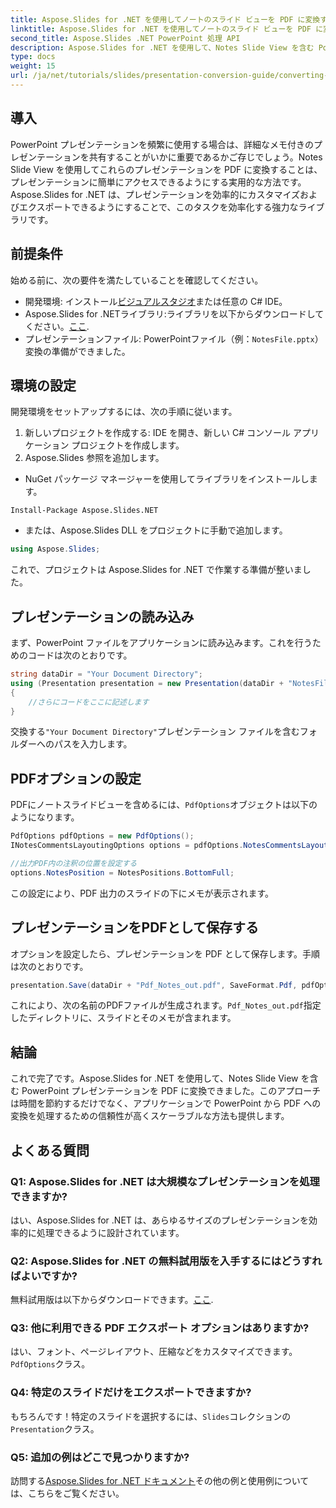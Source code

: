 ```yaml
---
title: Aspose.Slides for .NET を使用してノートのスライド ビューを PDF に変換する
linktitle: Aspose.Slides for .NET を使用してノートのスライド ビューを PDF に変換する
second_title: Aspose.Slides .NET PowerPoint 処理 API
description: Aspose.Slides for .NET を使用して、Notes Slide View を含む PowerPoint プレゼンテーションを PDF 形式に簡単に変換する方法を学びます。このガイドには詳細な手順が記載されています。
type: docs
weight: 15
url: /ja/net/tutorials/slides/presentation-conversion-guide/converting-notes-slide-view-to-pdf/
---
```

## 導入

PowerPoint プレゼンテーションを頻繁に使用する場合は、詳細なメモ付きのプレゼンテーションを共有することがいかに重要であるかご存じでしょう。Notes Slide View を使用してこれらのプレゼンテーションを PDF に変換することは、プレゼンテーションに簡単にアクセスできるようにする実用的な方法です。Aspose.Slides for .NET は、プレゼンテーションを効率的にカスタマイズおよびエクスポートできるようにすることで、このタスクを効率化する強力なライブラリです。

## 前提条件

始める前に、次の要件を満たしていることを確認してください。

- 開発環境: インストール[ビジュアルスタジオ](https://visualstudio.microsoft.com/)または任意の C# IDE。
- Aspose.Slides for .NETライブラリ:ライブラリを以下からダウンロードしてください。[ここ](https://releases.aspose.com/slides/net/).
- プレゼンテーションファイル: PowerPointファイル（例：`NotesFile.pptx`）変換の準備ができました。

## 環境の設定

開発環境をセットアップするには、次の手順に従います。

1. 新しいプロジェクトを作成する: IDE を開き、新しい C# コンソール アプリケーション プロジェクトを作成します。
2. Aspose.Slides 参照を追加します。 
- NuGet パッケージ マネージャーを使用してライブラリをインストールします。
 ```
 Install-Package Aspose.Slides.NET
 ```
- または、Aspose.Slides DLL をプロジェクトに手動で追加します。

```csharp
using Aspose.Slides;
```
これで、プロジェクトは Aspose.Slides for .NET で作業する準備が整いました。

## プレゼンテーションの読み込み

まず、PowerPoint ファイルをアプリケーションに読み込みます。これを行うためのコードは次のとおりです。

```csharp
string dataDir = "Your Document Directory";
using (Presentation presentation = new Presentation(dataDir + "NotesFile.pptx"))
{
	//さらにコードをここに記述します
}

```

交換する`"Your Document Directory"`プレゼンテーション ファイルを含むフォルダーへのパスを入力します。

## PDFオプションの設定

PDFにノートスライドビューを含めるには、`PdfOptions`オブジェクトは以下のようになります。

```csharp
PdfOptions pdfOptions = new PdfOptions();
INotesCommentsLayoutingOptions options = pdfOptions.NotesCommentsLayouting;

//出力PDF内の注釈の位置を設定する
options.NotesPosition = NotesPositions.BottomFull;
```

この設定により、PDF 出力のスライドの下にメモが表示されます。

## プレゼンテーションをPDFとして保存する

オプションを設定したら、プレゼンテーションを PDF として保存します。手順は次のとおりです。

```csharp
presentation.Save(dataDir + "Pdf_Notes_out.pdf", SaveFormat.Pdf, pdfOptions);
```

これにより、次の名前のPDFファイルが生成されます。`Pdf_Notes_out.pdf`指定したディレクトリに、スライドとそのメモが含まれます。

## 結論

これで完了です。Aspose.Slides for .NET を使用して、Notes Slide View を含む PowerPoint プレゼンテーションを PDF に変換できました。このアプローチは時間を節約するだけでなく、アプリケーションで PowerPoint から PDF への変換を処理するための信頼性が高くスケーラブルな方法も提供します。

## よくある質問

### Q1: Aspose.Slides for .NET は大規模なプレゼンテーションを処理できますか?
はい、Aspose.Slides for .NET は、あらゆるサイズのプレゼンテーションを効率的に処理できるように設計されています。

### Q2: Aspose.Slides for .NET の無料試用版を入手するにはどうすればよいですか?
無料試用版は以下からダウンロードできます。[ここ](https://releases.aspose.com/).

### Q3: 他に利用できる PDF エクスポート オプションはありますか?
はい、フォント、ページレイアウト、圧縮などをカスタマイズできます。`PdfOptions`クラス。

### Q4: 特定のスライドだけをエクスポートできますか?
もちろんです！特定のスライドを選択するには、`Slides`コレクションの`Presentation`クラス。

### Q5: 追加の例はどこで見つかりますか?
訪問する[Aspose.Slides for .NET ドキュメント](https://reference.aspose.com/slides/net/)その他の例と使用例については、こちらをご覧ください。